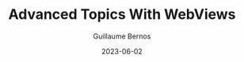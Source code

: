 ---
slug: "/talks/flutter-connection/june-2023/guillaume-bernos-advanced-topics-with-webviews"
date: 2023-06-02
title: "Advanced Topics With WebViews"
author: "Guillaume Bernos"
video: QMmo6oqmBSs
thumbnail: thumbnails/QMmo6oqmBSs.jpg
slides: 
tags: []
year: 2023
conference: flutter-connection
edition: june-2023
allow_ads: false
---